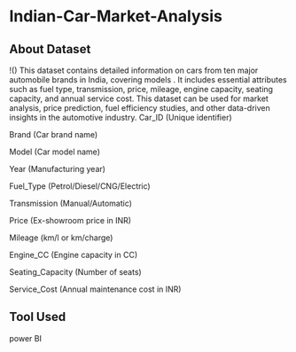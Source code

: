 # Indian-Car-Market-Analysis
## About Dataset
!()
This dataset contains detailed information on cars from ten major automobile brands in India, covering models . It includes essential attributes such as fuel type, transmission, price, mileage, engine capacity, seating capacity, and annual service cost. This dataset can be used for market analysis, price prediction, fuel efficiency studies, and other data-driven insights in the automotive industry.
Car_ID (Unique identifier)

Brand (Car brand name)

Model (Car model name)

Year (Manufacturing year)

Fuel_Type (Petrol/Diesel/CNG/Electric)

Transmission (Manual/Automatic)

Price (Ex-showroom price in INR)

Mileage (km/l or km/charge)

Engine_CC (Engine capacity in CC)

Seating_Capacity (Number of seats)

Service_Cost (Annual maintenance cost in INR)
## Tool Used
power BI
